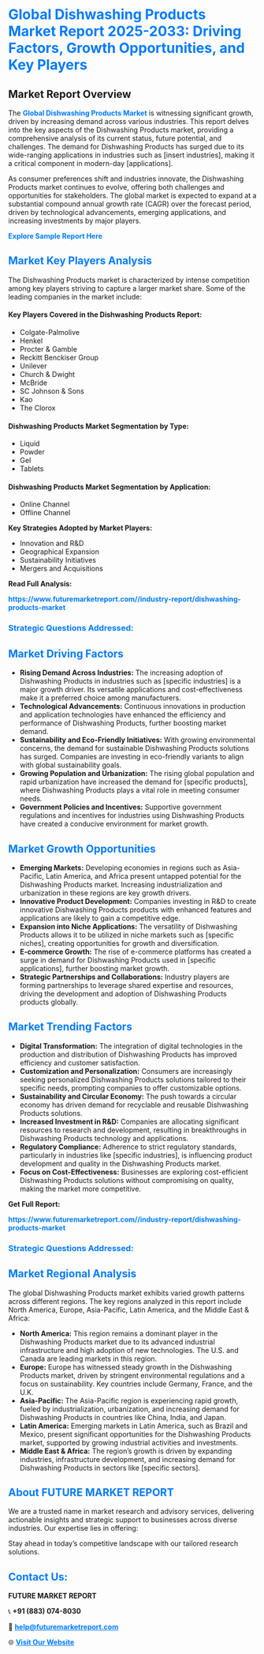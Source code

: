 <h1 style="color: #007BFF;">Global Dishwashing Products Market Report 2025-2033: Driving Factors, Growth Opportunities, and Key Players</h1>

<section id="overview">
<h2>Market Report Overview</h2>
<p>The <a href="https://www.futuremarketreport.com//industry-report/dishwashing-products-market" style="color: #007BFF; text-decoration: none;"><strong>Global Dishwashing Products Market</strong></a> is witnessing significant growth, driven by increasing demand across various industries. This report delves into the key aspects of the Dishwashing Products market, providing a comprehensive analysis of its current status, future potential, and challenges. The demand for Dishwashing Products has surged due to its wide-ranging applications in industries such as [insert industries], making it a critical component in modern-day [applications].</p>
<p>As consumer preferences shift and industries innovate, the Dishwashing Products market continues to evolve, offering both challenges and opportunities for stakeholders. The global market is expected to expand at a substantial compound annual growth rate (CAGR) over the forecast period, driven by technological advancements, emerging applications, and increasing investments by major players.</p>
</section>

<section id="overview">
<p><a href="https://www.futuremarketreport.com//request-sample/reportId=92313" style="color: #007BFF; text-decoration: none;"><strong>Explore Sample Report Here</strong></a></p>
</section>

<section id="key-players">
<h2 style="color: #007BFF;">Market Key Players Analysis</h2>
<p>The Dishwashing Products market is characterized by intense competition among key players striving to capture a larger market share. Some of the leading companies in the market include:</p>
<h4>Key Players Covered in the Dishwashing Products Report:</h4>
<ul><li>Colgate-Palmolive</li><li>Henkel</li><li>Procter &amp; Gamble</li><li>Reckitt Benckiser Group</li><li>Unilever</li><li>Church &amp; Dwight</li><li>McBride</li><li>SC Johnson &amp; Sons</li><li>Kao</li><li>The Clorox</li></ul>
<h4>Dishwashing Products Market Segmentation by Type:</h4>
<ul><li>Liquid</li><li>Powder</li><li>Gel</li><li>Tablets</li></ul>

<h4>Dishwashing Products Market Segmentation by Application:</h4>
<ul><li>Online Channel</li><li>Offline Channel</li></ul>
<p><strong>Key Strategies Adopted by Market Players:</strong></p>
<ul>
<li>Innovation and R&D</li>
<li>Geographical Expansion</li>
<li>Sustainability Initiatives</li>
<li>Mergers and Acquisitions</li>
</ul>
</section>

<section>
<p><strong>Read Full Analysis: </strong></p><a href="https://www.futuremarketreport.com//industry-report/dishwashing-products-market" style="color: #007BFF; text-decoration: none;"><strong>https://www.futuremarketreport.com//industry-report/dishwashing-products-market</strong></a>
<h3 style="color: #007BFF;">Strategic Questions Addressed:</h3>
</section>

<section id="driving-factors">
<h2 style="color: #007BFF;">Market Driving Factors</h2>
<ul>
<li><strong>Rising Demand Across Industries:</strong> The increasing adoption of Dishwashing Products in industries such as [specific industries] is a major growth driver. Its versatile applications and cost-effectiveness make it a preferred choice among manufacturers.</li>
<li><strong>Technological Advancements:</strong> Continuous innovations in production and application technologies have enhanced the efficiency and performance of Dishwashing Products, further boosting market demand.</li>
<li><strong>Sustainability and Eco-Friendly Initiatives:</strong> With growing environmental concerns, the demand for sustainable Dishwashing Products solutions has surged. Companies are investing in eco-friendly variants to align with global sustainability goals.</li>
<li><strong>Growing Population and Urbanization:</strong> The rising global population and rapid urbanization have increased the demand for [specific products], where Dishwashing Products plays a vital role in meeting consumer needs.</li>
<li><strong>Government Policies and Incentives:</strong> Supportive government regulations and incentives for industries using Dishwashing Products have created a conducive environment for market growth.</li>
</ul>
</section>

<section id="growth-opportunities">
<h2 style="color: #007BFF;">Market Growth Opportunities</h2>
<ul>
<li><strong>Emerging Markets:</strong> Developing economies in regions such as Asia-Pacific, Latin America, and Africa present untapped potential for the Dishwashing Products market. Increasing industrialization and urbanization in these regions are key growth drivers.</li>
<li><strong>Innovative Product Development:</strong> Companies investing in R&D to create innovative Dishwashing Products products with enhanced features and applications are likely to gain a competitive edge.</li>
<li><strong>Expansion into Niche Applications:</strong> The versatility of Dishwashing Products allows it to be utilized in niche markets such as [specific niches], creating opportunities for growth and diversification.</li>
<li><strong>E-commerce Growth:</strong> The rise of e-commerce platforms has created a surge in demand for Dishwashing Products used in [specific applications], further boosting market growth.</li>
<li><strong>Strategic Partnerships and Collaborations:</strong> Industry players are forming partnerships to leverage shared expertise and resources, driving the development and adoption of Dishwashing Products products globally.</li>
</ul>
</section>

<section id="trending-factors">
<h2 style="color: #007BFF;">Market Trending Factors</h2>
<ul>
<li><strong>Digital Transformation:</strong> The integration of digital technologies in the production and distribution of Dishwashing Products has improved efficiency and customer satisfaction.</li>
<li><strong>Customization and Personalization:</strong> Consumers are increasingly seeking personalized Dishwashing Products solutions tailored to their specific needs, prompting companies to offer customizable options.</li>
<li><strong>Sustainability and Circular Economy:</strong> The push towards a circular economy has driven demand for recyclable and reusable Dishwashing Products solutions.</li>
<li><strong>Increased Investment in R&D:</strong> Companies are allocating significant resources to research and development, resulting in breakthroughs in Dishwashing Products technology and applications.</li>
<li><strong>Regulatory Compliance:</strong> Adherence to strict regulatory standards, particularly in industries like [specific industries], is influencing product development and quality in the Dishwashing Products market.</li>
<li><strong>Focus on Cost-Effectiveness:</strong> Businesses are exploring cost-efficient Dishwashing Products solutions without compromising on quality, making the market more competitive.</li>
</ul>
</section>

<section>
<p><strong>Get Full Report: </strong></p><a href="https://www.futuremarketreport.com//industry-report/dishwashing-products-market" style="color: #007BFF; text-decoration: none;"><strong>https://www.futuremarketreport.com//industry-report/dishwashing-products-market</strong></a>
<h3 style="color: #007BFF;">Strategic Questions Addressed:</h3>
</section>


<section id="regional-analysis">
<h2 style="color: #007BFF;">Market Regional Analysis</h2>
<p>The global Dishwashing Products market exhibits varied growth patterns across different regions. The key regions analyzed in this report include North America, Europe, Asia-Pacific, Latin America, and the Middle East & Africa:</p>
<ul>
<li><strong>North America:</strong> This region remains a dominant player in the Dishwashing Products market due to its advanced industrial infrastructure and high adoption of new technologies. The U.S. and Canada are leading markets in this region.</li>
<li><strong>Europe:</strong> Europe has witnessed steady growth in the Dishwashing Products market, driven by stringent environmental regulations and a focus on sustainability. Key countries include Germany, France, and the U.K.</li>
<li><strong>Asia-Pacific:</strong> The Asia-Pacific region is experiencing rapid growth, fueled by industrialization, urbanization, and increasing demand for Dishwashing Products in countries like China, India, and Japan.</li>
<li><strong>Latin America:</strong> Emerging markets in Latin America, such as Brazil and Mexico, present significant opportunities for the Dishwashing Products market, supported by growing industrial activities and investments.</li>
<li><strong>Middle East & Africa:</strong> The region’s growth is driven by expanding industries, infrastructure development, and increasing demand for Dishwashing Products in sectors like [specific sectors].</li>
</ul>
</section>

<footer>
<h2 style="color: #007BFF;">About FUTURE MARKET REPORT</h2>
<p>We are a trusted name in market research and advisory services, delivering actionable insights and strategic support to businesses across diverse industries. Our expertise lies in offering:</p>

<p>Stay ahead in today’s competitive landscape with our tailored research solutions.</p>

<h2 style="color: #007BFF;">Contact Us:</h2>
<p><strong>FUTURE MARKET REPORT</strong></p>
<p>📞 <strong>+91 (883) 074-8030</strong></p>
<p>📧 <strong><a href="mailto:help@futuremarketreport.com" style="color: #007BFF;">help@futuremarketreport.com</a></strong></p>
<p>🌐 <strong><a href="https://www.futuremarketreport.com/" style="color: #007BFF;">Visit Our Website</a></strong></p>
</footer>